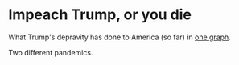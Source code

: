 # Impeach Trump, or you die
What Trump's depravity has done to America (so far) in <a href="https://twitter.com/ianbremmer/status/1275387838813609984">one graph</a>.

Two different pandemics.

